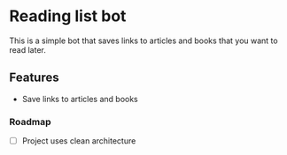 # Reading list bot 

This is a simple bot that saves links to articles and books that you want to read later.

## Features
- Save links to articles and books

### Roadmap
- [ ] Project uses clean architecture